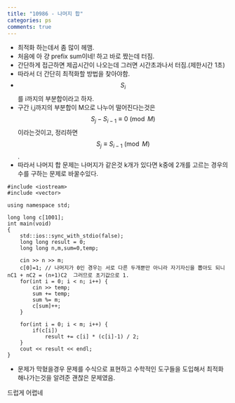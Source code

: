 ```yaml
---
title: "10986 - 나머지 합"
categories: ps
comments: true
---
```

- 최적화 하는데서 좀 많이 헤맴.
- 처음에 아 걍 prefix sum이네! 하고 바로 짰는데 터짐.
- 간단하게 접근하면 제곱시간이 나오는데 그러면 시간초과나서 터짐.(제한시간 1초)
- 따라서 더 간단히 최적화할 방법을 찾아야함.
- $$S_i$$를 i까지의 부분합이라고 하자.
- 구간 i,j까지의 부분합이 M으로 나누어 떨어진다는것은  $$S_j - S_{i-1} \equiv 0 \pmod{M}$$이라는것이고, 정리하면 $$S_j \equiv S_{i-1} \pmod{M}$$.
- 따라서 나머지 합 문제는 나머지가 같은것 k개가 있다면 k중에 2개를 고르는 경우의 수를 구하는 문제로  바꿀수있다.

```
#include <iostream>
#include <vector>

using namespace std;

long long c[1001];
int main(void)
{
    std::ios::sync_with_stdio(false);
    long long result = 0;
    long long n,m,sum=0,temp;

    cin >> n >> m;
    c[0]=1; // 나머지가 0인 경우는 서로 다른 두개뿐만 아니라 자기자신을 뽑아도 되니 nC1 + nC2 = (n+1)C2  그러므로 초기값으로 1.
    for(int i = 0; i < n; i++) {
        cin >> temp;
        sum += temp;
        sum %= m;
        c[sum]++;
    }

    for(int i = 0; i < m; i++) {
        if(c[i])
            result += c[i] * (c[i]-1) / 2;
    }
    cout << result << endl;
}
```

- 문제가 막혔을경우 문제를 수식으로 표현하고 수학적인 도구들을 도입해서 최적화해나가는것을 알려준 괜찮은 문제였음.

드럽게 어렵네
